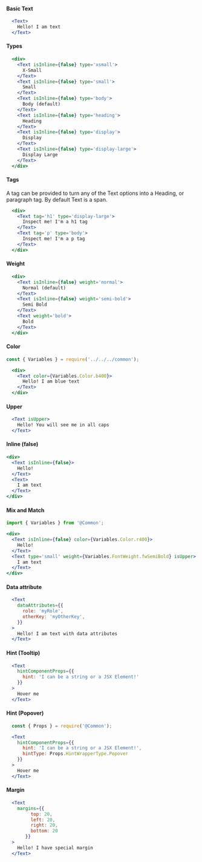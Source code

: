 #### Basic Text

```jsx
  <Text>
    Hello! I am text
  </Text>
```

#### Types

```jsx
  <div>
    <Text isInline={false} type='xsmall'>
      X-Small
    </Text>
    <Text isInline={false} type='small'>
      Small
    </Text>
    <Text isInline={false} type='body'>
      Body (default)
    </Text>
    <Text isInline={false} type='heading'>
      Heading
    </Text>
    <Text isInline={false} type='display'>
      Display
    </Text>
    <Text isInline={false} type='display-large'>
      Display Large
    </Text>
  </div>
```

#### Tags
A tag can be provided to turn any of the Text options into a Heading, or paragraph tag. By default Text is a span.

```jsx
  <div>
    <Text tag='h1' type='display-large'>
      Inspect me! I'm a h1 tag
    </Text>
    <Text tag='p' type='body'>
      Inspect me! I'm a p tag
    </Text>
  </div>
```

#### Weight

```jsx
  <div>
    <Text isInline={false} weight='normal'>
      Normal (default)
    </Text>
    <Text isInline={false} weight='semi-bold'>
      Semi Bold
    </Text>
    <Text weight='bold'>
      Bold
    </Text>
  </div>
```

#### Color

```jsx
const { Variables } = require('../../../common');

  <div>
    <Text color={Variables.Color.b400}>
      Hello! I am blue text
    </Text>
  </div>
```

#### Upper

```jsx
  <Text isUpper>
    Hello! You will see me in all caps
  </Text>
```

#### Inline (false)

```jsx
<div>
  <Text isInline={false}>
    Hello!
  </Text>
  <Text>
    I am text
  </Text>
</div>
```

#### Mix and Match

```jsx
import { Variables } from '@Common';

<div>
  <Text isInline={false} color={Variables.Color.r400}>
    Hello!
  </Text>
  <Text type='small' weight={Variables.FontWeight.fwSemiBold} isUpper>
    I am text
  </Text>
</div>
```

#### Data attribute

```jsx
  <Text
    dataAttributes={{
      role: 'myRole',
      otherKey: 'myOtherKey',
    }}
  >
    Hello! I am text with data attributes
  </Text>
```

#### Hint (Tooltip)
```jsx
  <Text
    hintComponentProps={{
      hint: 'I can be a string or a JSX Element!'
    }}
  >
    Hover me
  </Text>
```

#### Hint (Popover)
```jsx
  const { Props } = require('@Common');

  <Text
    hintComponentProps={{
      hint: 'I can be a string or a JSX Element!',
      hintType: Props.HintWrapperType.Popover
    }}
  >
    Hover me
  </Text>
```

#### Margin

```jsx
  <Text
    margins={{
         top: 20,
         left: 20,
         right: 20,
         bottom: 20
       }}
  >
    Hello! I have special margin
  </Text>
```
